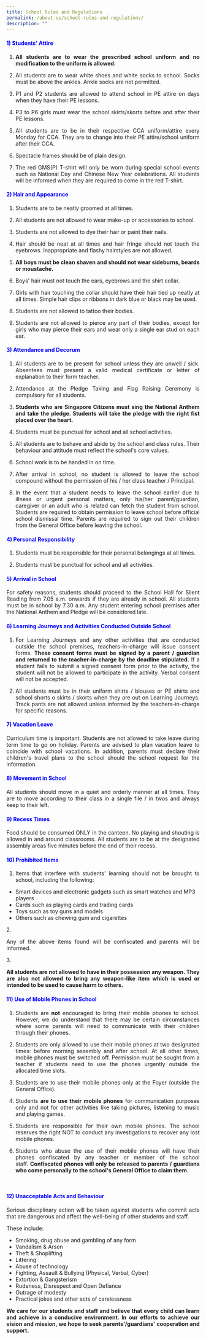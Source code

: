 ```yaml
---
title: School Rules and Regulations
permalink: /about-us/school-rules-and-regulations/
description: ""
---
```

<h4 style="color:blue;">1) Students' Attire</h4>

1. <p style="text-align: justify;"><b>All students are to wear the prescribed school uniform and no modification to the uniform is allowed.</b><br></p>

2. <p style="text-align: justify;">All students are to wear white shoes and white socks to school. Socks must be above the ankles. Ankle socks are not permitted.<br> </p>

3. <p style="text-align: justify;">P1 and P2 students are allowed to attend school in PE attire on days when they have their PE lessons.<br></p>

4. <p style="text-align: justify;">P3 to P6 girls must wear the school skirts/skorts before and after their PE lessons.<br></p>

5. <p style="text-align: justify;">All students are to be in their respective CCA uniform/attire every Monday for CCA. They are to change into their PE attire/school uniform after their CCA.<br></p>

6. <p style="text-align: justify;">Spectacle frames should be of plain design.<br></p>

7. <p style="text-align: justify;">The red GMS(P) T-shirt will only be worn during special school events such as National Day and Chinese New Year celebrations. All students will be informed when they are required to come in the red T-shirt.</p>

<h4 style="color:blue;">2) Hair and Appearance</h4>


1. <p style="text-align: justify;">Students are to be neatly groomed at all times.<br> </p>

2. <p style="text-align: justify;">All students are not allowed to wear make-up or accessories to school.<br></p>

3. <p style="text-align: justify;">Students are not allowed to dye their hair or paint their nails.<br></p>

4. <p style="text-align: justify;">Hair should be neat at all times and hair fringe should not touch the eyebrows. Inappropriate and flashy hairstyles are not allowed.<br></p>

5. <p style="text-align: justify;"><b>All boys must be clean shaven and should not wear sideburns, beards or moustache.</b><br></p>

6. <p style="text-align: justify;">Boys' hair must not touch the ears, eyebrows and the shirt collar.<br></p>

7. <p style="text-align: justify;">Girls with hair touching the collar should have their hair tied up neatly at all times. Simple hair clips or ribbons in dark blue or black may be used.<br></p>

8. <p style="text-align: justify;">Students are not allowed to tattoo their bodies.<br></p>

9. <p style="text-align: justify;">Students are not allowed to pierce any part of their bodies, except for girls who may pierce their ears and wear only&nbsp;a single ear stud on each ear.<br></p>
      
<h4 style="color:blue;">3) Attendance and Decorum</h4>

1. <p style="text-align: justify;">All students are to be present for school unless they are unwell / sick. Absentees must present a valid medical certificate or letter of explanation to their form teacher.<br></p>

2. <p style="text-align: justify;">Attendance at the Pledge Taking and Flag Raising Ceremony is compulsory for all students. <br></p>
    
3. <p style="text-align: justify;"><b>Students who are Singapore Citizens must sing the National Anthem and take the pledge. Students will take the pledge with the right fist placed over the heart.</b><br></p>
    
4. <p style="text-align: justify;">Students must be punctual for school and all school activities.<br></p>
    
5. <p style="text-align: justify;">All students are to behave and abide by the school and class rules. Their behaviour and attitude must reflect the school's core values.<br></p>
    
6. <p style="text-align: justify;">School work is to be handed in on time.<br></p>
    
7. <p style="text-align: justify;">After arrival in school, no student is allowed to leave the school compound without the permission of his / her class teacher / Principal.<br></p>
    
8. <p style="text-align: justify;">In the event that a student needs to leave the school earlier due to illness or urgent personal matters, only his/her parent/guardian, caregiver or an adult who is related can fetch the student from school. Students are required to obtain permission to leave school before official school dismissal time. Parents are required to sign out their children from the General Office before leaving the school.<br></p>
      

<h4 style="color:blue;">4) Personal Responsibility</h4>

1. <p style="text-align: justify;">Students must be responsible for their personal belongings at all times.<br></p>
    
2. <p style="text-align: justify;">Students must be punctual for school and all activities.<br></p>
      

<h4 style="color:blue;">5) Arrival in School</h4>

<p style="text-align: justify;">For safety reasons, students should proceed to the School Hall for Silent Reading from 7.05 a.m. onwards if they are already in school. All students must be in school by 7.30 a.m. Any student entering school premises after the National Anthem and Pledge will be considered late.<br></p>
      

<h4 style="color:blue;">6) Learning Journeys and Activities Conducted Outside School</h4>

1. <p style="text-align: justify;">For Learning Journeys and any other activities that are conducted outside the school premises, teachers-in-charge will issue consent forms.&nbsp;<b>These consent forms must be signed by a parent / guardian and returned to the teacher-in-charge by the deadline stipulated.</b>&nbsp;If a student fails to submit a signed consent form prior to the activity, the student will not be allowed to participate in the activity. Verbal consent will not be accepted. <br></p>
      
    
2. <p style="text-align: justify;">All students must be in their uniform shirts / blouses or PE shirts and school shorts o skirts / skorts when they are out on Learning Journeys. Track pants are not allowed unless informed by the teachers-in-charge for specific reasons. <br></p>
      

<h4 style="color:blue;">7) Vacation Leave</h4>

<p style="text-align: justify;">Curriculum time is important. Students are not allowed to take leave during term time to go on holiday. Parents are advised to plan vacation leave to coincide with school vacations. In addition, parents must declare their children's travel plans to the school should the school request for the information.<br></p>
      

<h4 style="color:blue;">8) Movement in School</h4>

<p style="text-align: justify;">All students should move in a quiet and orderly manner at all times. They are to move according to their class in&nbsp;a single file / in twos and always keep to their left.<br></p>
      
    

<h4 style="color:blue;">9) Recess Times</h4>

<p style="text-align: justify;">Food should be consumed ONLY in the canteen. No playing and shouting is allowed in and around classrooms. All students are to be at the designated assembly areas five minutes before the end of their recess.<br></p>


<h4 style="color:blue;">10) Prohibited Items</h4>

1. <p style="text-align: justify;">Items that interfere with students' learning should not be brought to school, including the following:<br>

* Smart devices and electronic gadgets such as smart watches and MP3 players<br>
* Cards such as playing cards and trading cards<br>
* Toys such as toy guns and models<br>
* Others such as chewing gum and cigarettes<br>

2.</p><p style="text-align: justify;">Any of the above items found will be confiscated and parents will be informed.<br>

3.</p><p style="text-align: justify;"><b>All students are not allowed to have in their possession any weapon. They are also not allowed to bring any weapon-like item which is used or intended to be used to cause harm to others.</b><br>
      


</p><h4 style="color:blue;">11) Use of Mobile Phones in School</h4>

1. <p></p><p style="text-align: justify;">Students are&nbsp;<b>not</b>&nbsp;encouraged to bring their mobile phones to school. However, we do understand that there may be certain circumstances where some parents will need to communicate with their children through their phones. <br></p>

    
2. <p style="text-align: justify;">Students are only allowed to use their mobile phones at two designated times: before morning assembly and after school. At all other times, mobile phones must be switched off. Permission must be sought from a teacher if students need to use the phones urgently outside the allocated time slots.&nbsp; <br></p>

    
3. <p style="text-align: justify;">Students are to use their mobile phones only at the Foyer (outside the General Office).<br></p>
          
    
4. <p style="text-align: justify;">Students&nbsp;<b>are to use their mobile phones</b>&nbsp;for communication purposes only and not for other activities like taking pictures, listening to music and playing games.<br></p>
      
    
5. <p style="text-align: justify;">Students are responsible for their own mobile phones. The school reserves the right NOT to conduct any investigations to recover any lost mobile phones.<br></p>
      
    
6. <p style="text-align: justify;">Students who abuse the use of their mobile phones will have their phones confiscated by any teacher or member of the school staff.&nbsp;<b>Confiscated phones will only be released to parents / guardians who come personally to the school's General Office to claim them.</b></p><br>

<h4 style="color:blue;">12) Unacceptable Acts and Behaviour</h4>

<p style="text-align: justify;">Serious disciplinary action will be taken against students who commit acts that are dangerous and affect the well-being of other students and staff.<br></p>

<p style="text-align: justify;">These include:<br>
	
  * Smoking, drug abuse and gambling of any form  <br>
  * Vandalism &amp; Arson&nbsp;<br>  
  * Theft &amp; Shoplifting  <br>
  * Littering  <br>
  * Abuse of technology<br>  
  * Fighting, Assault &amp; Bullying (Physical, Verbal, Cyber)  <br>
  * Extortion &amp; Gangsterism  <br>
  * Rudeness, Disrespect and Open Defiance  <br>
  * Outrage of modesty  <br>
  * Practical jokes and other acts of carelessness <br></p>

<p style="text-align: justify;"><b>We care for our students and staff and believe that every child can learn and achieve in a conducive environment. In our efforts to achieve our vision and mission, we hope to seek parents'/guardians' cooperation and support.</b></p>